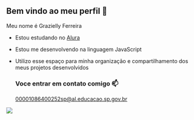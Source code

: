 ## Bem vindo ao meu perfil 💙

Meu nome é Grazielly Ferreira

- Estou estudando no [Alura](https://www.alura.com.br)
- Estou me desenvolvendo na linguagem JavaScript
- Utilizo esse espaço para minha organização e compartilhamento dos meus projetos desenvolvidos

  ### Voce entrar em contato comigo 📫

  00001086400252sp@al.educacao.sp.gov.br

![](https://github.com/Grazielly018/Grazielly018/assets/171963168/697e3b8f-fc7c-4efa-b07c-c8aa2ba035fc)
